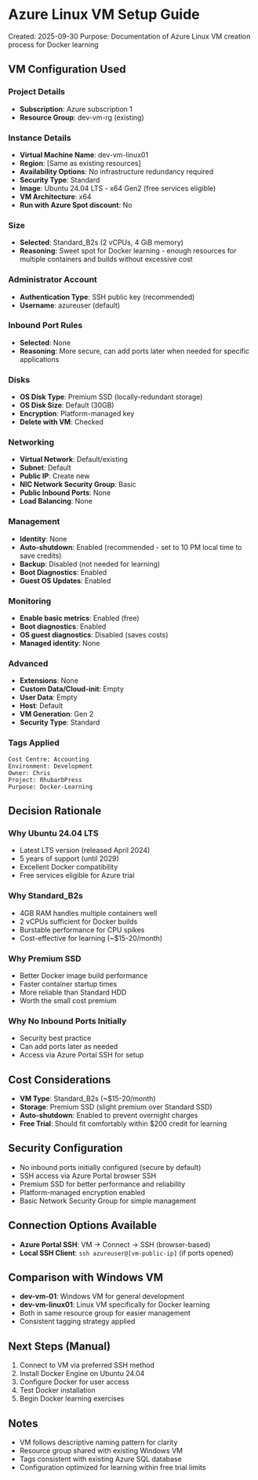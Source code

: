 # Azure Linux VM Setup Guide

Created: 2025-09-30
Purpose: Documentation of Azure Linux VM creation process for Docker learning

## VM Configuration Used

### Project Details
- **Subscription**: Azure subscription 1
- **Resource Group**: dev-vm-rg (existing)

### Instance Details
- **Virtual Machine Name**: dev-vm-linux01
- **Region**: [Same as existing resources]
- **Availability Options**: No infrastructure redundancy required
- **Security Type**: Standard
- **Image**: Ubuntu 24.04 LTS - x64 Gen2 (free services eligible)
- **VM Architecture**: x64
- **Run with Azure Spot discount**: No

### Size
- **Selected**: Standard_B2s (2 vCPUs, 4 GiB memory)
- **Reasoning**: Sweet spot for Docker learning - enough resources for multiple containers and builds without excessive cost

### Administrator Account
- **Authentication Type**: SSH public key (recommended)
- **Username**: azureuser (default)

### Inbound Port Rules
- **Selected**: None
- **Reasoning**: More secure, can add ports later when needed for specific applications

### Disks
- **OS Disk Type**: Premium SSD (locally-redundant storage)
- **OS Disk Size**: Default (30GB)
- **Encryption**: Platform-managed key
- **Delete with VM**: Checked

### Networking
- **Virtual Network**: Default/existing
- **Subnet**: Default
- **Public IP**: Create new
- **NIC Network Security Group**: Basic
- **Public Inbound Ports**: None
- **Load Balancing**: None

### Management
- **Identity**: None
- **Auto-shutdown**: Enabled (recommended - set to 10 PM local time to save credits)
- **Backup**: Disabled (not needed for learning)
- **Boot Diagnostics**: Enabled
- **Guest OS Updates**: Enabled

### Monitoring
- **Enable basic metrics**: Enabled (free)
- **Boot diagnostics**: Enabled
- **OS guest diagnostics**: Disabled (saves costs)
- **Managed identity**: None

### Advanced
- **Extensions**: None
- **Custom Data/Cloud-init**: Empty
- **User Data**: Empty
- **Host**: Default
- **VM Generation**: Gen 2
- **Security Type**: Standard

### Tags Applied
```
Cost Centre: Accounting
Environment: Development
Owner: Chris
Project: RhubarbPress
Purpose: Docker-Learning
```

## Decision Rationale

### Why Ubuntu 24.04 LTS
- Latest LTS version (released April 2024)
- 5 years of support (until 2029)
- Excellent Docker compatibility
- Free services eligible for Azure trial

### Why Standard_B2s
- 4GB RAM handles multiple containers well
- 2 vCPUs sufficient for Docker builds
- Burstable performance for CPU spikes
- Cost-effective for learning (~$15-20/month)

### Why Premium SSD
- Better Docker image build performance
- Faster container startup times
- More reliable than Standard HDD
- Worth the small cost premium

### Why No Inbound Ports Initially
- Security best practice
- Can add ports later as needed
- Access via Azure Portal SSH for setup

## Cost Considerations
- **VM Type**: Standard_B2s (~$15-20/month)
- **Storage**: Premium SSD (slight premium over Standard SSD)
- **Auto-shutdown**: Enabled to prevent overnight charges
- **Free Trial**: Should fit comfortably within $200 credit for learning

## Security Configuration
- No inbound ports initially configured (secure by default)
- SSH access via Azure Portal browser SSH
- Premium SSD for better performance and reliability
- Platform-managed encryption enabled
- Basic Network Security Group for simple management

## Connection Options Available
- **Azure Portal SSH**: VM → Connect → SSH (browser-based)
- **Local SSH Client**: `ssh azureuser@[vm-public-ip]` (if ports opened)

## Comparison with Windows VM
- **dev-vm-01**: Windows VM for general development
- **dev-vm-linux01**: Linux VM specifically for Docker learning
- Both in same resource group for easier management
- Consistent tagging strategy applied

## Next Steps (Manual)
1. Connect to VM via preferred SSH method
2. Install Docker Engine on Ubuntu 24.04
3. Configure Docker for user access
4. Test Docker installation
5. Begin Docker learning exercises

## Notes
- VM follows descriptive naming pattern for clarity
- Resource group shared with existing Windows VM
- Tags consistent with existing Azure SQL database
- Configuration optimized for learning within free trial limits